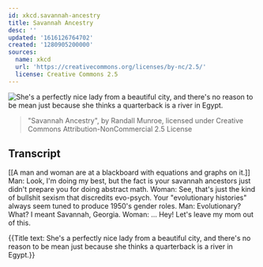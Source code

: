 ```yaml
---
id: xkcd.savannah-ancestry
title: Savannah Ancestry
desc: ''
updated: '1616126764702'
created: '1280905200000'
sources:
  name: xkcd
  url: 'https://creativecommons.org/licenses/by-nc/2.5/'
  license: Creative Commons 2.5
---
```

![She's a perfectly nice lady from a beautiful city, and there's no reason to be mean just because she thinks a quarterback is a river in Egypt.](https://imgs.xkcd.com/comics/savannah_ancestry.png)
> "Savannah Ancestry", by Randall Munroe, licensed under Creative Commons Attribution-NonCommercial 2.5 License

## Transcript
[[A man and woman are at a blackboard with equations and graphs on it.]]
Man: Look, I'm doing my best, but the fact is your savannah ancestors just didn't prepare you for doing abstract math.
Woman: See, that's just the kind of bullshit sexism that discredits evo-psych. Your "evolutionary histories" always seem tuned to produce 1950's gender roles.
Man: Evolutionary? What? I meant Savannah, Georgia.
Woman: ... Hey! Let's leave my mom out of this.

{{Title text: She's a perfectly nice lady from a beautiful city, and there's no reason to be mean just because she thinks a quarterback is a river in Egypt.}}
